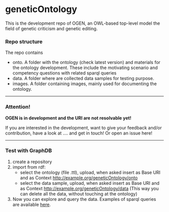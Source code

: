 # geneticOntology

This is the development repo of OGEN, an OWL-based top-level model the field of genetic criticism and genetic editing.


### Repo structure

The repo contains

- onto. A folder with the ontology (check latest version) and materials for the ontology development. These include the motivating scenario and competency questions with related sparql queries
- data. A folder where are collected data samples for testing purpose.
- images. A folder containing images, mainly used for documenting the ontology.

---

### Attention!

**OGEN is in development and the URI are not resolvable yet!**

If you are interested in the development, want to give your feedback and/or contribution, have a look at .... and get in touch! Or open an issue here!

---

### Test with GraphDB

1. create a repository
2. import from rdf:
	- select the ontology (file .ttl), upload, when asked insert as Base URI and as Context http://example.org/geneticOntology/onto
	- select the data sample, upload, when asked insert as Base URI and as Context http://example.org/geneticOntology/data
	(This way you can delete all the data, without touching at the ontology)
3. Now you can explore and query the data. Examples of sparql queries are available [here](onto/ontoDevelopment/competencyQuestions_sparqlQueries.md).



